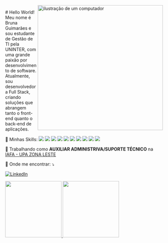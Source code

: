 <img src="https://raw.githubusercontent.com/MicaelliMedeiros/micaellimedeiros/master/image/computer-illustration.png" alt="ilustração de um computador" min-width="400px" max-width="400px" width="400px" align="right">

<p align="left"> 
# Hello World! 
Meu nome é Bruna Guimarães e sou estudante de Gestão de TI pela UNINTER, com uma grande paixão por desenvolvimento de software. Atualmente, sou desenvolvedora Full Stack, criando soluções que abrangem tanto o front-end quanto o back-end de aplicações.
</p>

<p align="left">
  🦄 Minhas Skills: <img src="https://img.shields.io/badge/HTML5-E34F26?style=for-the-badge&logo=html5&logoColor=white"/>
  <img src="https://img.shields.io/badge/CSS-239120?&style=for-the-badge&logo=css3&logoColor=white"/>
  <img src="https://img.shields.io/badge/JavaScript-323330?style=for-the-badge&logo=javascript&logoColor=F7DF1E"/>
   <img src="https://img.shields.io/badge/Bootstrap-563D7C?style=for-the-badge&logo=bootstrap&logoColor=white"/>
  <img src="https://img.shields.io/badge/Python-14354C?style=for-the-badge&logo=python&logoColor=white"/>
  <img src="https://img.shields.io/badge/PHP-777BB4?style=for-the-badge&logo=php&logoColor=white"/>
  <img src="https://img.shields.io/badge/Laravel-FF2D20?style=for-the-badge&logo=laravel&logoColor=white"/>
  <img src="ttps://img.shields.io/badge/Java-ED8B00?style=for-the-badge&logo=java&logoColor=white"/>
  <img src="https://img.shields.io/badge/Microsoft_Office-D83B01?style=for-the-badge&logo=microsoft-office&logoColor=white"/>
  <img src="https://img.shields.io/badge/MySQL-00000F?style=for-the-badge&logo=mysql&logoColor=white"/>

</p>

<p align="left">

  💼 Trabalhando como **AUXILIAR ADMINISTRIVA/SUPORTE TÉCNICO** na <a href="https://iafa.org.br/">IAFA - UPA ZONA LESTE</a>
</p>

<p align="left">
  💌 Onde me encontrar: ⤵️
</p>

<p align="left">
<a href="#" title="LinkedIn">
  <img src="https://img.shields.io/badge/-Linkedin-0e76a8?style=flat-square&logo=Linkedin&logoColor=white&link=https://www.linkedin.com/in/bruna-guimar%C3%A3es-8b19a0310?utm_source=share&utm_campaign=share_via&utm_content=profile&utm_medium=ios_app" alt="LinkedIn"/></a>
</p>
<div>
<a href="https://github.com/bruna-gguimaraes">
<img loading="lazy" height="180em" src="https://github-readme-stats.vercel.app/api/top-langs/?username=bruna-gguimaraes&layout=compact&langs_count=7&theme=dracula"/>
<img loading="lazy" height="180em" src="https://github-readme-stats.vercel.app/api?username=bruna-gguimaraes&show_icons=true&theme=dracula&include_all_commits=true&count_private=true"/>
</div>
